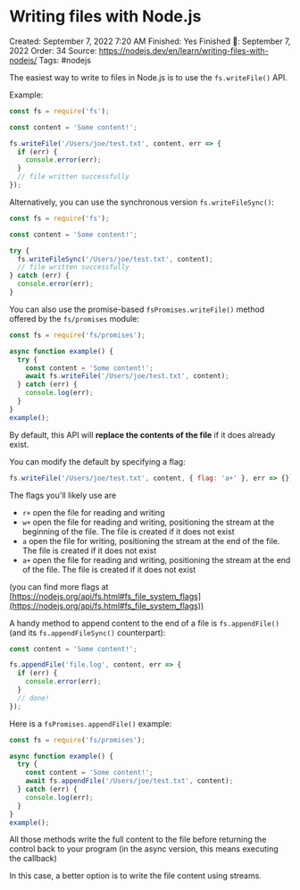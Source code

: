 # Writing files with Node.js

Created: September 7, 2022 7:20 AM
Finished: Yes
Finished 📅: September 7, 2022
Order: 34
Source: https://nodejs.dev/en/learn/writing-files-with-nodejs/
Tags: #nodejs

The easiest way to write to files in Node.js is to use the `fs.writeFile()` API.

Example:

```jsx
const fs = require('fs');

const content = 'Some content!';

fs.writeFile('/Users/joe/test.txt', content, err => {
  if (err) {
    console.error(err);
  }
  // file written successfully
});
```

Alternatively, you can use the synchronous version `fs.writeFileSync()`:

```jsx
const fs = require('fs');

const content = 'Some content!';

try {
  fs.writeFileSync('/Users/joe/test.txt', content);
  // file written successfully
} catch (err) {
  console.error(err);
}
```

You can also use the promise-based `fsPromises.writeFile()` method offered by the `fs/promises` module:

```jsx
const fs = require('fs/promises');

async function example() {
  try {
    const content = 'Some content!';
    await fs.writeFile('/Users/joe/test.txt', content);
  } catch (err) {
    console.log(err);
  }
}
example();
```

By default, this API will **replace the contents of the file** if it does already exist.

You can modify the default by specifying a flag:

```jsx
fs.writeFile('/Users/joe/test.txt', content, { flag: 'a+' }, err => {});
```

The flags you'll likely use are

- `r+` open the file for reading and writing
- `w+` open the file for reading and writing, positioning the stream at the beginning of the file. The file is created if it does not exist
- `a` open the file for writing, positioning the stream at the end of the file. The file is created if it does not exist
- `a+` open the file for reading and writing, positioning the stream at the end of the file. The file is created if it does not exist

(you can find more flags at [https://nodejs.org/api/fs.html#fs_file_system_flags](https://nodejs.org/api/fs.html#fs_file_system_flags))

A handy method to append content to the end of a file is `fs.appendFile()` (and its `fs.appendFileSync()` counterpart):

```jsx
const content = 'Some content!';

fs.appendFile('file.log', content, err => {
  if (err) {
    console.error(err);
  }
  // done!
});
```

Here is a `fsPromises.appendFile()` example:

```jsx
const fs = require('fs/promises');

async function example() {
  try {
    const content = 'Some content!';
    await fs.appendFile('/Users/joe/test.txt', content);
  } catch (err) {
    console.log(err);
  }
}
example();
```

All those methods write the full content to the file before returning the control back to your program (in the async version, this means executing the callback)

In this case, a better option is to write the file content using streams.